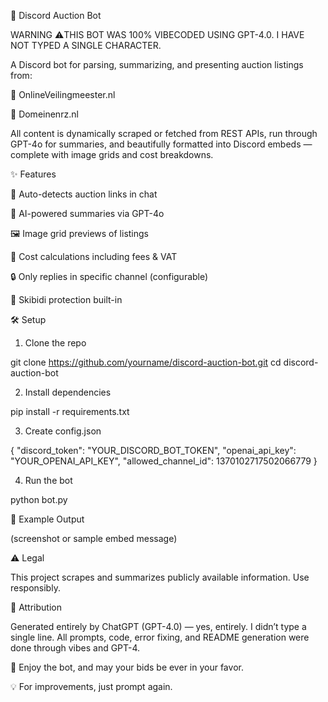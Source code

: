 🧠 Discord Auction Bot

WARNING ⚠️THIS BOT WAS 100% VIBECODED USING GPT-4.0. I HAVE NOT TYPED A SINGLE CHARACTER.

A Discord bot for parsing, summarizing, and presenting auction listings from:

🔹 OnlineVeilingmeester.nl

🔹 Domeinenrz.nl

All content is dynamically scraped or fetched from REST APIs, run through GPT-4o for summaries, and beautifully formatted into Discord embeds — complete with image grids and cost breakdowns.

✨ Features

🔗 Auto-detects auction links in chat

🧠 AI-powered summaries via GPT-4o

🖼️ Image grid previews of listings

💸 Cost calculations including fees & VAT

🔒 Only replies in specific channel (configurable)

🚫 Skibidi protection built-in

🛠️ Setup

1. Clone the repo

git clone https://github.com/yourname/discord-auction-bot.git
cd discord-auction-bot

2. Install dependencies

pip install -r requirements.txt

3. Create config.json

{
  "discord_token": "YOUR_DISCORD_BOT_TOKEN",
  "openai_api_key": "YOUR_OPENAI_API_KEY",
  "allowed_channel_id": 1370102717502066779
}

4. Run the bot

python bot.py

📸 Example Output

(screenshot or sample embed message)

⚠️ Legal

This project scrapes and summarizes publicly available information. Use responsibly.

🙏 Attribution

Generated entirely by ChatGPT (GPT-4.0) — yes, entirely. I didn’t type a single line. All prompts, code, error fixing, and README generation were done through vibes and GPT-4.

🚀 Enjoy the bot, and may your bids be ever in your favor.

💡 For improvements, just prompt again.
